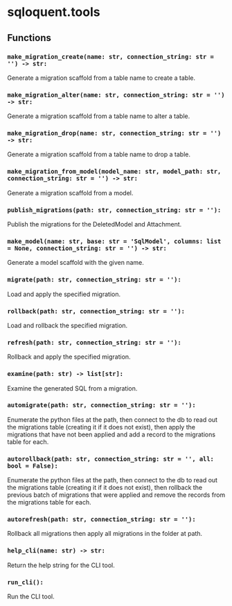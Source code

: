 # sqloquent.tools

## Functions

### `make_migration_create(name: str, connection_string: str = '') -> str:`

Generate a migration scaffold from a table name to create a table.

### `make_migration_alter(name: str, connection_string: str = '') -> str:`

Generate a migration scaffold from a table name to alter a table.

### `make_migration_drop(name: str, connection_string: str = '') -> str:`

Generate a migration scaffold from a table name to drop a table.

### `make_migration_from_model(model_name: str, model_path: str, connection_string: str = '') -> str:`

Generate a migration scaffold from a model.

### `publish_migrations(path: str, connection_string: str = ''):`

Publish the migrations for the DeletedModel and Attachment.

### `make_model(name: str, base: str = 'SqlModel', columns: list = None, connection_string: str = '') -> str:`

Generate a model scaffold with the given name.

### `migrate(path: str, connection_string: str = ''):`

Load and apply the specified migration.

### `rollback(path: str, connection_string: str = ''):`

Load and rollback the specified migration.

### `refresh(path: str, connection_string: str = ''):`

Rollback and apply the specified migration.

### `examine(path: str) -> list[str]:`

Examine the generated SQL from a migration.

### `automigrate(path: str, connection_string: str = ''):`

Enumerate the python files at the path, then connect to the db to read out the
migrations table (creating it if it does not exist), then apply the migrations
that have not been applied and add a record to the migrations table for each.

### `autorollback(path: str, connection_string: str = '', all: bool = False):`

Enumerate the python files at the path, then connect to the db to read out the
migrations table (creating it if it does not exist), then rollback the previous
batch of migrations that were applied and remove the records from the migrations
table for each.

### `autorefresh(path: str, connection_string: str = ''):`

Rollback all migrations then apply all migrations in the folder at path.

### `help_cli(name: str) -> str:`

Return the help string for the CLI tool.

### `run_cli():`

Run the CLI tool.


